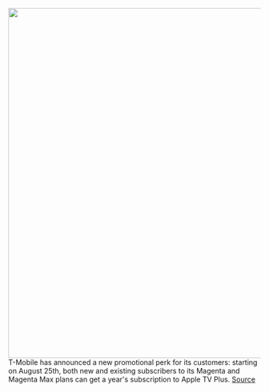 <img src='https://cdn.vox-cdn.com/thumbor/Ms6HJVmTEAspSTvfVPIZBg5OKKw=/0x0:6000x4000/1200x800/filters:focal(2520x1520:3480x2480)/cdn.vox-cdn.com/uploads/chorus_image/image/69763689/Ted_Lasso_Photo_020106.0.jpg' width='700px' /><br/>
T-Mobile has announced a new promotional perk for its customers: starting on August 25th, both new and existing subscribers to its Magenta and Magenta Max plans can get a year's subscription to Apple TV Plus.
<a href='https://www.theverge.com/2021/8/23/22637797/tmobile-free-apple-tv-plus-12-months-magenta-plans'> Source <a/>